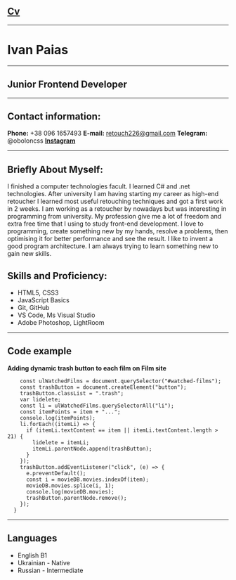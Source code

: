 ## [**Cv**](https://retouch226.github.io/rsschool-cv/cv)

---

# Ivan Paias

---

## Junior Frontend Developer

---

## Contact information:

**Phone:** +38 096 1657493
**E-mail:** retouch226@gmail.com
**Telegram:** @oboloncss
[**Instagram**](https://www.instagram.com/iv_retouch/)

---

## Briefly About Myself:

I finished a computer technologies facult. I learned C# and .net technologies. After university I am having starting my career as high-end retoucher I learned most useful retouching techniques and got a first work in 2 weeks. I am working as a retoucher by nowadays but was interesting in programming from university. My profession give me a lot of freedom and extra free time that I using to study front-end development. I love to programming, create something new by my hands, resolve a problems, then optimising it for better performance and see the result. I like to invent a good program architecture. I am always trying to learn something new to gain new skills.

## Skills and Proficiency:

- HTML5, CSS3
- JavaScript Basics
- Git, GitHub
- VS Code, Ms Visual Studio
- Adobe Photoshop, LightRoom

---

## Code example

**Adding dynamic trash button to each film on Film site**

```function addTrash(item) {
    const ulWatchedFilms = document.querySelector("#watched-films");
    const trashButton = document.createElement("button");
    trashButton.classList = ".trash";
    var lidelete;
    const li = ulWatchedFilms.querySelectorAll("li");
    const itemPoints = item + "...";
    console.log(itemPoints);
    li.forEach((itemLi) => {
      if (itemLi.textContent == item || itemLi.textContent.length > 21) {
        lidelete = itemLi;
        itemLi.parentNode.append(trashButton);
      }
    });
    trashButton.addEventListener("click", (e) => {
      e.preventDefault();
      const i = movieDB.movies.indexOf(item);
      movieDB.movies.splice(i, 1);
      console.log(movieDB.movies);
      trashButton.parentNode.remove();
    });
  }
```

---

## Languages

- English B1
- Ukrainian - Native
- Russian - Intermediate
